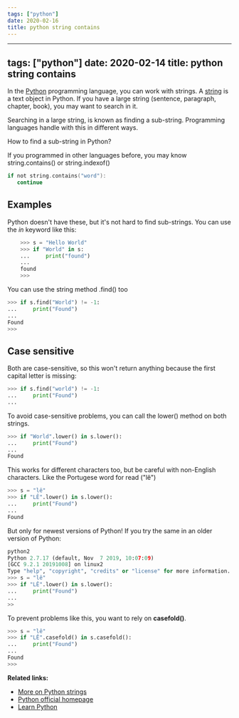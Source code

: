 ```yaml
---
tags: ["python"]
date: 2020-02-16
title: python string contains
---
```

---
tags: ["python"]
date: 2020-02-14
title: python string contains
---
In the <a href="https://python.org">Python</a> programming language, you can work with strings. A <a href="https://pythonbasics.org/strings/">string</a> is a text object in Python. If you have a large string (sentence, paragraph, chapter, book), you may want to search in it.

Searching in a large string, is known as finding a sub-string. Programming languages handle with this in different ways.

How to find a sub-string in Python?

If you programmed in other languages before, you may know string.contains() or string.indexof()

```c
if not string.contains("word"):
   continue
```

## Examples

Python doesn't have these, but it's not hard to find sub-strings. You can use the *in* keyword like this:

```python
    >>> s = "Hello World"
    >>> if "World" in s:
    ...     print("found")
    ... 
    found
    >>> 
```

You can use the string method .find() too

```python
>>> if s.find("World") != -1:
...     print("Found")
... 
Found
>>>
```

## Case sensitive

Both are case-sensitive, so this won't return anything because the first capital letter is missing:

```python
>>> if s.find("world") != -1:
...     print("Found")
... 
```

To avoid case-sensitive problems, you can call the lower() method on both strings.

```python
>>> if "World".lower() in s.lower():
...     print("Found")
... 
Found
```

This works for different characters too, but be careful with non-English characters. Like the Portugese word for read ("lê")

```python
>>> s = "lê"
>>> if "LÊ".lower() in s.lower():
...     print("Found")
... 
Found
```

But only for newest versions of Python! If you try the same in an older version of Python:

```python
python2
Python 2.7.17 (default, Nov  7 2019, 10:07:09) 
[GCC 9.2.1 20191008] on linux2
Type "help", "copyright", "credits" or "license" for more information.
>>> s = "lê"
>>> if "LÊ".lower() in s.lower():
...     print("Found")
... 
>>
```

To prevent problems like this, you want to rely on **casefold()**.

```python
>>> s = "lê"
>>> if "LÊ".casefold() in s.casefold():
...     print("Found")
... 
Found
>>> 
```

**Related links:**
* <a href="https://pythonbasics.org/strings/">More on Python strings</a>
* <a href="https://python.org">Python official homepage</a>
* <a href="https://pythonbasics.org/">Learn Python</a>

